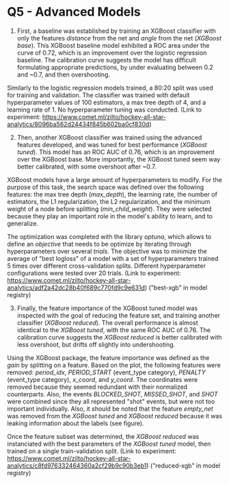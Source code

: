 # Q5 - Advanced Models

1. First, a baseline was established by training an XGBoost classifier with only the features *distance* from the net and *angle* from the net (*XGBoost base*). This XGBoost baseline model exhibited a ROC area under the curve of 0.72, which is an improvement over the logistic regression baseline. The calibration curve suggests the model has difficult formulating appropriate predictions, by under evaluating between 0.2 and ~0.7, and then overshooting.

Similarly to the logistic regression models trained, a 80:20 split was used for training and validation. The classifier was trained with default hyperparameter values of 100 estimators, a max tree depth of 4, and a learning rate of 1. No hyperparameter tuning was conducted.
(Link to experiment: https://www.comet.ml/zilto/hockey-all-star-analytics/8096ba562d24434f845b602ba0cf830d)

2. Then, another XGBoost classifier was trained using the advanced features developed, and was tuned for best performance (*XGBoost tuned*). This model has an ROC AUC of 0.76, which is an improvement over the XGBoost base. More importantly, the XGBoost tuned seem way better calibrated, with some overshoot after ~0.7.

XGBoost models have a large amount of hyperparameters to modify. For the purpose of this task, the search space was defined over the following features: the max tree depth (*max_depth*), the learning rate, the number of estimators, the L1 regularization, the L2 regularization, and the minimum weight of a node before splitting (*min_child_weight*). They were selected because they play an important role in the model's ability to learn, and to generalize.

The optimization was completed with the library *optuna*, which allows to define an *objective* that needs to be optimize by iterating through hyperparameters over several *trials*. The objective was to minimize the average of "best logloss" of a model with a set of hyperparameters trained 5 times over different cross-validation splits. Different hyperparameter configurations were tested over 20 trials.
(Link to experiment: https://www.comet.ml/zilto/hockey-all-star-analytics/adf2a42dc28b40f689c770fd9c9e631d)
("best-xgb" in model registry)

3. Finally, the feature importance of the XGBoost tuned model was inspected with the goal of reducing the feature set, and training another classifier (*XGBoost reduced*). The overall performance is almost identical to the *XGBoost tuned*, with the same ROC AUC of 0.76. The calibration curve suggests the *XGBoost reduced* is better calibrated with less overshoot, but drifts off slightly into undershooting.

Using the XGBoost package, the feature importance was defined as the *gain* by splitting on a feature. Based on the plot, the following features were removed: *period_idx*, *PERIOD_START* (event_type category), *PENALTY* (event_type category), *x_coord*, and *y_coord*. The coordinates were removed because they seemed redundant with their normalized counterparts. Also, the events *BLOCKED_SHOT*, *MISSED_SHOT*, and *SHOT* were combined since they all represented "shot" events, but were not too important individually. Also, it should be noted that the feature *empty_net* was removed from the *XGBoost tuned* and *XGBoost reduced* because it was leaking information about the labels (see figure).

Once the feature subset was determined, the *XGBoost reduced* was instanciated with the best parameters of the *XGBoost tuned* model, then trained on a single train-validation split.
(Link to experiment: https://www.comet.ml/zilto/hockey-all-star-analytics/c8fd976332464360a2cf29b9c90b3eb1)
("reduced-xgb" in model registry)



